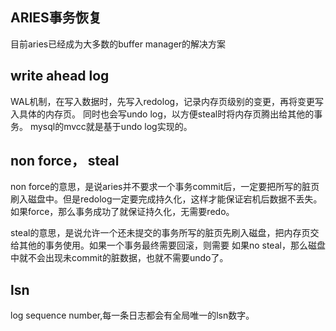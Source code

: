 ## ARIES事务恢复
目前aries已经成为大多数的buffer manager的解决方案

## write ahead log
WAL机制，在写入数据时，先写入redolog，记录内存页级别的变更，再将变更写入具体的内存页。
同时也会写undo log，以方便steal时将内存页腾出给其他的事务。
mysql的mvcc就是基于undo log实现的。

## non force， steal
non force的意思，是说aries并不要求一个事务commit后，一定要把所写的脏页刷入磁盘中。但是redolog一定要完成持久化，这样才能保证宕机后数据不丢失。
如果force，那么事务成功了就保证持久化，无需要redo。

steal的意思，是说允许一个还未提交的事务所写的脏页先刷入磁盘，把内存页交给其他的事务使用。如果一个事务最终需要回滚，则需要
如果no steal，那么磁盘中就不会出现未commit的脏数据，也就不需要undo了。

## lsn
log sequence number,每一条日志都会有全局唯一的lsn数字。
